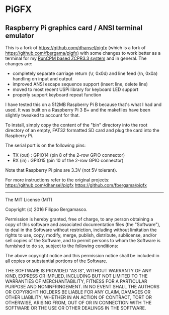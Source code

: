 # PiGFX 
## Raspberry Pi graphics card / ANSI terminal emulator

This is a fork of https://github.com/dhansel/pigfx (which is a fork of 
https://github.com/fbergama/pigfx) with some changes to work better as a
terminal for my [RunCPM based ZCPR3.3 system](https://github.com/mecparts/RunCPM/tree/zcpr33)
and in general. The changes are:
- completely separate carriage return (\r, 0x0d) and line feed (\n,
0x0a) handling on input and output
- improved ANSI escape sequence support (insert line, delete line)
- moved to most recent USPi library for keyboard LED support
- properly support keyboard repeat function

I have tested this on a 512MB Raspberry Pi B because that's what I had
and used. It was built on a Raspberry Pi 3 B+ and the makefiles have
been slightly tweaked to account for that.

To install, simply copy the content of the "bin" directory into the
root directory of an empty, FAT32 formatted SD card and plug the card
into the Raspberry Pi.

The serial port is on the following pins:
- TX (out) : GPIO14 (pin 8 of the 2-row GPIO connector)
- RX (in)  : GPIO15 (pin 10 of the 2-row GPIO connector)

Note that Raspberry Pi pins are 3.3V (not 5V tolerant).

For more instructions refer to the original projects: 
https://github.com/dhansel/pigfx
https://github.com/fbergama/pigfx

-----


The MIT License (MIT)

Copyright (c) 2016 Filippo Bergamasco.

Permission is hereby granted, free of charge, to any person obtaining a copy
of this software and associated documentation files (the "Software"), to deal
in the Software without restriction, including without limitation the rights
to use, copy, modify, merge, publish, distribute, sublicense, and/or sell
copies of the Software, and to permit persons to whom the Software is
furnished to do so, subject to the following conditions:

The above copyright notice and this permission notice shall be included in
all copies or substantial portions of the Software.

THE SOFTWARE IS PROVIDED "AS IS", WITHOUT WARRANTY OF ANY KIND, EXPRESS OR
IMPLIED, INCLUDING BUT NOT LIMITED TO THE WARRANTIES OF MERCHANTABILITY,
FITNESS FOR A PARTICULAR PURPOSE AND NONINFRINGEMENT. IN NO EVENT SHALL THE
AUTHORS OR COPYRIGHT HOLDERS BE LIABLE FOR ANY CLAIM, DAMAGES OR OTHER
LIABILITY, WHETHER IN AN ACTION OF CONTRACT, TORT OR OTHERWISE, ARISING FROM,
OUT OF OR IN CONNECTION WITH THE SOFTWARE OR THE USE OR OTHER DEALINGS IN
THE SOFTWARE.
